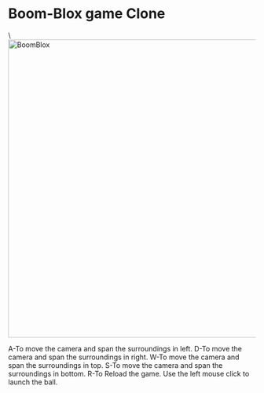 # Boom-Blox game Clone
\\
<img width="608" alt="BoomBlox" src="https://user-images.githubusercontent.com/56839995/166508066-b9314762-72fb-4488-b363-d27b331cfbef.png">

A-To move the camera and span the surroundings in left.
D-To move the camera and span the surroundings in right.
W-To move the camera and span the surroundings in top.
S-To move the camera and span the surroundings in bottom.
R-To Reload the game.
Use the left mouse click to launch the ball.
